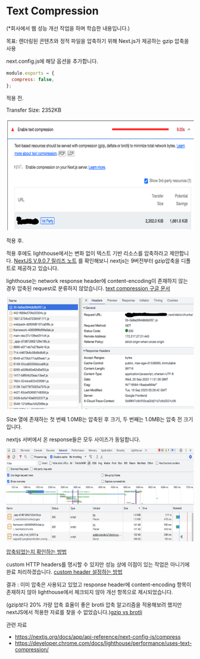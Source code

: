 # Text Compression

(\*회사에서 웹 성능 개선 작업을 하며 학습한 내용입니다.)

목표: 렌더링된 콘텐츠와 정적 파일을 압축하기 위해 Next.js가 제공하는 gzip 압축을 사용

next.config.js에 해당 옵션을 추가합니다.

```js
module.exports = {
  compress: false,
};
```

적용 전.

Transfer Size: 2352KB

<img
    src="../image/textCompression/lighthouse.png"
    width="700"
    height="300"
  />

적용 후.

적용 후에도 lighthouse에서는 변화 없이 텍스트 기반 리소스를 압축하라고 제안합니다. [NextJS V.9.0.7 릴리즈 노트](https://nextjs.org/blog/next-9-0-7#gzip-compression-by-default:~:text=for%20Windows%20users.-,Gzip%20Compression%20by%20Default,-While%20investigating%20why) 를 확인해보니 nextjs는 9버전부터 gzip압축을 디폴트로 제공하고 있습니다.

lighthouse는 network response header에 content-encoding이 존재하지 않는 경우 압축된 request로 분류하지 않았습니다. [text compression 구글 문서](https://developer.chrome.com/docs/lighthouse/performance/uses-text-compression/#:~:text=%23-,Check%20if%20a%20response%20was%20compressed%20in%20Chrome%20DevTools,-To%20check%20if)

<img
    src="../image/textCompression/network.png"
    width="600"
    height="300"
  />

Size 열에 존재하는 첫 번째 1.0MB는 압축된 후 크기, 두 번째는 1.0MB는 압축 전 크기입니다.

nextjs 서버에서 온 response들은 모두 사이즈가 동일합니다.

<img
    src="../image/textCompression/size.png"
    width="700"
    height="250"
  />

[압축되었는지 확인하는 방법](https://developer.chrome.com/docs/lighthouse/performance/uses-text-compression/#:~:text=%23-,Check%20if%20a%20response%20was%20compressed%20in%20Chrome%20DevTools,-To%20check%20if)

custom HTTP headers를 명시할 수 있지만 성능 상에 이점이 있는 작업은 아니기에 완료 처리하겠습니다.
[custom header 설정하는 방법](https://github.com/vercel/next.js/discussions/48827)

결과 : 이미 압축은 사용되고 있었고 response header에 content-encoding 항목이 존재하지 않아 lighthouse에서 체크되지 않아 개선 항목으로 제시되었습니다.

(gzip보다 20% 가량 압축 효율이 좋은 brotli 압축 알고리즘을 적용해보려 했지만 nextJS에서 적용한 자료를 찾을 수 없었습니다.)[gzip vs brotli](https://www.siteground.com/blog/brotli-vs-gzip-compression/#What_is_Brotli_Compression:~:text=web%20content.-,What%E2%80%99s%20The%20Difference%20Between%20Brotli%20and%20Gzip%20Compression%3F,-While%20they%20both)

관련 자료

- https://nextjs.org/docs/app/api-reference/next-config-js/compress
- https://developer.chrome.com/docs/lighthouse/performance/uses-text-compression/
